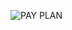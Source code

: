 ![PAY PLAN](https://github.com/jeno0104/pay_plan_RN/assets/85465356/6b4c7a11-c73f-43c5-afee-d7f85e696b1e)
